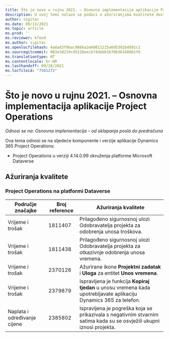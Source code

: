 ```yaml
---
title: Što je novo u rujnu 2021. – Osnovna implementacija aplikacije Project Operations
description: U ovoj temi nalaze se podaci o ažuriranjima kvalitete dostupnim u osnovnom izdanju aplikacije Project Operations za rujan 2021. godine.
author: sigitac
ms.date: 09/13/2021
ms.topic: article
ms.prod: ''
ms.reviewer: kfend
ms.author: sigitac
ms.openlocfilehash: 4a8ad3f9bac9866a2e60811225a6d5392b4501c1
ms.sourcegitcommit: 083e3d219cd5126eecb74debb1b70b361680b1f6
ms.translationtype: HT
ms.contentlocale: hr-HR
ms.lasthandoff: 09/18/2021
ms.locfileid: "7501272"
---
```

# <a name="whats-new-september-2021---project-operations-lite-deployment"></a>Što je novo u rujnu 2021. – Osnovna implementacija aplikacije Project Operations

_Odnosi se na: Osnovna implementacija – od sklapanja posla do predračuna_

Ova tema odnosi se na sljedeće komponente i verzije aplikacije Dynamics 365 Project Operations:

  - Project Operations u verziji 4.14.0.99 okruženja platforme Microsoft Dataverse


## <a name="quality-updates"></a>Ažuriranja kvalitete

### <a name="project-operations-on-dataverse"></a>Project Operations na platformi Dataverse


| **Područje značajke** | **Broj reference** | **Ažuriranja kvalitete** |
| --- | --- | --- |
| Vrijeme i trošak | 1811407 | Prilagođeno sigurnosnoj ulozi Odobravatelja projekta za odobrenja unosa troškova. |
| Vrijeme i trošak | 1811438 | Prilagođeno sigurnosnoj ulozi Odobravatelja projekta za otkazivnje odobrenja unosa vremena. |
| Vrijeme i trošak | 2370126 | Ažurirane ikone **Projektni zadatak** i **Uloga** za entitet **Unos vremena**. |
| Vrijeme i trošak | 2379879 | Ispravljena je funkcija **Kopiraj tjedan** u unosu vremena kada upotrebljavate aplikaciju Dynamics 365 za telefon. |
| Naplata i određivanje cijene | 2385802 | Ispravljena je pogreška koja se prikazivala s negativnim stvarnim satima kada su se osvježili ukupni iznosi projekta.|
